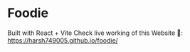 # Foodie
Built with React + Vite
Check live working of this Website 🔗:  https://harsh749005.github.io/foodie/
